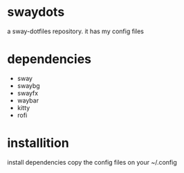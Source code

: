# swaydots
a sway-dotfiles repository. it has my config files

# dependencies

- sway
- swaybg
- swayfx
- waybar
- kitty
- rofi

# installition

install dependencies
copy the config files on your ~/.config
